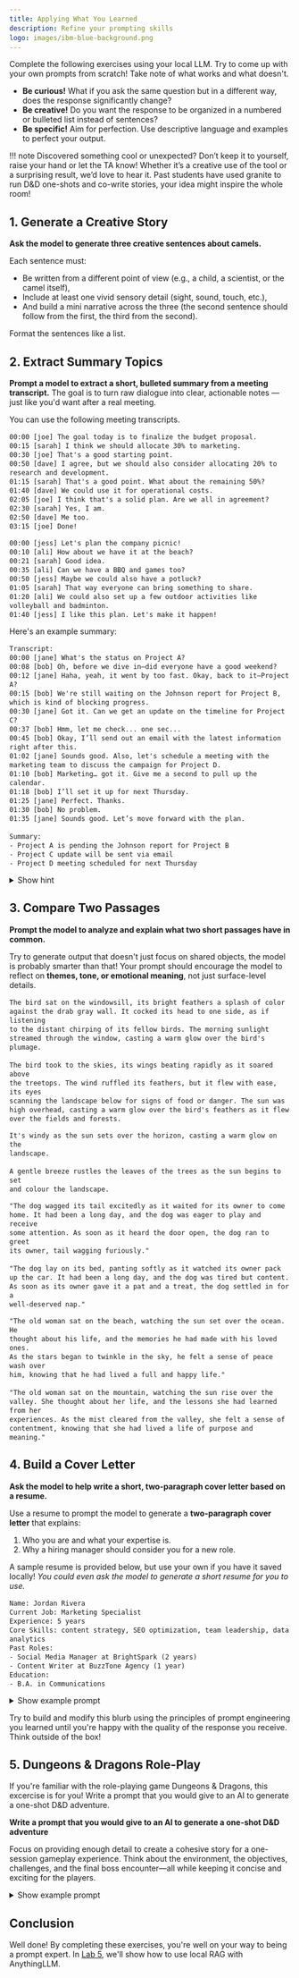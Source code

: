 ```yaml
---
title: Applying What You Learned
description: Refine your prompting skills
logo: images/ibm-blue-background.png
---
```


Complete the following exercises using your local LLM. Try to come up with your own prompts from scratch! Take note of what works and what doesn't.

- **Be curious!** What if you ask the same question but in a different way, does the response significantly change?
- **Be creative!** Do you want the response to be organized in a numbered or bulleted list instead of sentences?
- **Be specific!** Aim for perfection. Use descriptive language and examples to perfect your output.

!!! note
    Discovered something cool or unexpected? Don’t keep it to yourself, raise your hand or let the TA know!
    Whether it’s a creative use of the tool or a surprising result, we’d love to hear it.
    Past students have used granite to run D&D one-shots and co-write stories, your idea might inspire the whole room!

## 1. Generate a Creative Story

**Ask the model to generate three creative sentences about camels.**

Each sentence must:

- Be written from a different point of view (e.g., a child, a scientist, or the camel itself),
- Include at least one vivid sensory detail (sight, sound, touch, etc.),
- And build a mini narrative across the three (the second sentence should follow from the first, the third from the second).

Format the sentences like a list.

## 2. Extract Summary Topics

**Prompt a model to extract a short, bulleted summary from a meeting transcript.**
The goal is to turn raw dialogue into clear, actionable notes — just like you'd want after a real meeting.

You can use the following meeting transcripts.

```
00:00 [joe] The goal today is to finalize the budget proposal.
00:15 [sarah] I think we should allocate 30% to marketing.
00:30 [joe] That's a good starting point.
00:50 [dave] I agree, but we should also consider allocating 20% to research and development.
01:15 [sarah] That's a good point. What about the remaining 50%?
01:40 [dave] We could use it for operational costs.
02:05 [joe] I think that's a solid plan. Are we all in agreement?
02:30 [sarah] Yes, I am.
02:50 [dave] Me too.
03:15 [joe] Done!
```

```
00:00 [jess] Let's plan the company picnic!
00:10 [ali] How about we have it at the beach?
00:21 [sarah] Good idea.
00:35 [ali] Can we have a BBQ and games too?
00:50 [jess] Maybe we could also have a potluck?
01:05 [sarah] That way everyone can bring something to share.
01:20 [ali] We could also set up a few outdoor activities like volleyball and badminton.
01:40 [jess] I like this plan. Let's make it happen!
```

Here's an example summary:

```
Transcript:
00:00 [jane] What's the status on Project A?
00:08 [bob] Oh, before we dive in—did everyone have a good weekend?
00:12 [jane] Haha, yeah, it went by too fast. Okay, back to it—Project A?
00:15 [bob] We're still waiting on the Johnson report for Project B, which is kind of blocking progress.
00:30 [jane] Got it. Can we get an update on the timeline for Project C?
00:37 [bob] Hmm, let me check... one sec...
00:45 [bob] Okay, I’ll send out an email with the latest information right after this.
01:02 [jane] Sounds good. Also, let's schedule a meeting with the marketing team to discuss the campaign for Project D.
01:10 [bob] Marketing… got it. Give me a second to pull up the calendar.
01:18 [bob] I’ll set it up for next Thursday.
01:25 [jane] Perfect. Thanks.
01:30 [bob] No problem.
01:35 [jane] Sounds good. Let’s move forward with the plan.

Summary:
- Project A is pending the Johnson report for Project B
- Project C update will be sent via email
- Project D meeting scheduled for next Thursday
```

<details>
<summary> Show hint </summary>
Try prompting like this:

"Summarize the following meeting transcript as a short bulleted list of key decisions and discussion points."

Then paste in the transcript and see what the model gives you. Ask yourself:

- Are the bullets focused and concise?
- Did the model include only important information?
- Did it ignore filler or small talk?
</details>

## 3. Compare Two Passages

**Prompt the model to analyze and explain what two short passages have in common.**

Try to generate output that doesn't just focus on shared objects, the model is probably smarter than that! Your prompt should encourage the model to reflect on **themes, tone, or emotional meaning**, not just surface-level details.

```
The bird sat on the windowsill, its bright feathers a splash of color
against the drab gray wall. It cocked its head to one side, as if listening
to the distant chirping of its fellow birds. The morning sunlight
streamed through the window, casting a warm glow over the bird's
plumage.

The bird took to the skies, its wings beating rapidly as it soared above
the treetops. The wind ruffled its feathers, but it flew with ease, its eyes
scanning the landscape below for signs of food or danger. The sun was
high overhead, casting a warm glow over the bird's feathers as it flew
over the fields and forests.
```

```
It's windy as the sun sets over the horizon, casting a warm glow on the
landscape.

A gentle breeze rustles the leaves of the trees as the sun begins to set
and colour the landscape.
```

```
"The dog wagged its tail excitedly as it waited for its owner to come
home. It had been a long day, and the dog was eager to play and receive
some attention. As soon as it heard the door open, the dog ran to greet
its owner, tail wagging furiously."

"The dog lay on its bed, panting softly as it watched its owner pack
up the car. It had been a long day, and the dog was tired but content.
As soon as its owner gave it a pat and a treat, the dog settled in for a
well-deserved nap."
```

```
"The old woman sat on the beach, watching the sun set over the ocean. He
thought about his life, and the memories he had made with his loved ones.
As the stars began to twinkle in the sky, he felt a sense of peace wash over
him, knowing that he had lived a full and happy life."

"The old woman sat on the mountain, watching the sun rise over the
valley. She thought about her life, and the lessons she had learned from her
experiences. As the mist cleared from the valley, she felt a sense of
contentment, knowing that she had lived a life of purpose and meaning."
```

## 4. Build a Cover Letter

**Ask the model to help write a short, two-paragraph cover letter based on a resume.**

Use a resume to prompt the model to generate a **two-paragraph cover letter** that explains:

1. Who you are and what your expertise is.
2. Why a hiring manager should consider you for a new role.

A sample resume is provided below, but use your own if you have it saved locally! *You could even ask the model to generate a short resume for you to use.*

```
Name: Jordan Rivera
Current Job: Marketing Specialist
Experience: 5 years
Core Skills: content strategy, SEO optimization, team leadership, data analytics
Past Roles:
- Social Media Manager at BrightSpark (2 years)
- Content Writer at BuzzTone Agency (1 year)
Education:
- B.A. in Communications
```

<details>
<summary> Show example prompt </summary>
```
The following text is my resume for my career up
until my most recent job. I am [current job] with
[years of experience] considered a highly skilled
individual in [core skill set]. I want to build a
two paragraph explanation about why someone should
hire me for a role with both my current skill set
and previous experience.
```

![](../images/anythingllm_resume.png)

The response I received has room for improvement, but gives me something to work with!
</details>

Try to build and modify this blurb using the principles of prompt engineering you learned until you're happy with the quality of the response you receive. Think outside of the box!

## 5. Dungeons & Dragons Role-Play

If you're familiar with the role-playing game Dungeons & Dragons, this excercise is for you! Write a prompt that you would give to an AI to generate a one-shot D&D adventure.

**Write a prompt that you would give to an AI to generate a one-shot D&D adventure**

Focus on providing enough detail to create a cohesive story for a one-session gameplay experience.
Think about the environment, the objectives, challenges, and the final boss encounter—all while keeping it concise and exciting for the players.

<details>
<summary> Show example prompt </summary>
```
Generate a self-contained dungeon adventure for a party of 4 adventurers,
set in a [specific environment like a forgotten temple or an abandoned mine],
with a clear objective, unique challenges, and a memorable boss encounter,
all designed to be completed in a single session of gameplay
```

The best part of this prompt is that you can take the output and extend or shorten the portions it starts with, and tailor the story to your adventurers' needs!
</details>

## Conclusion

Well done! By completing these exercises, you're well on your way to being a prompt expert. In [Lab 5](https://ibm.github.io/opensource-ai-workshop/lab-5/), we'll show how to use local RAG with AnythingLLM.

<script data-goatcounter="https://tracker.asgharlabs.io/count"
        async src="//tracker.asgharlabs.io/count.js"></script>

